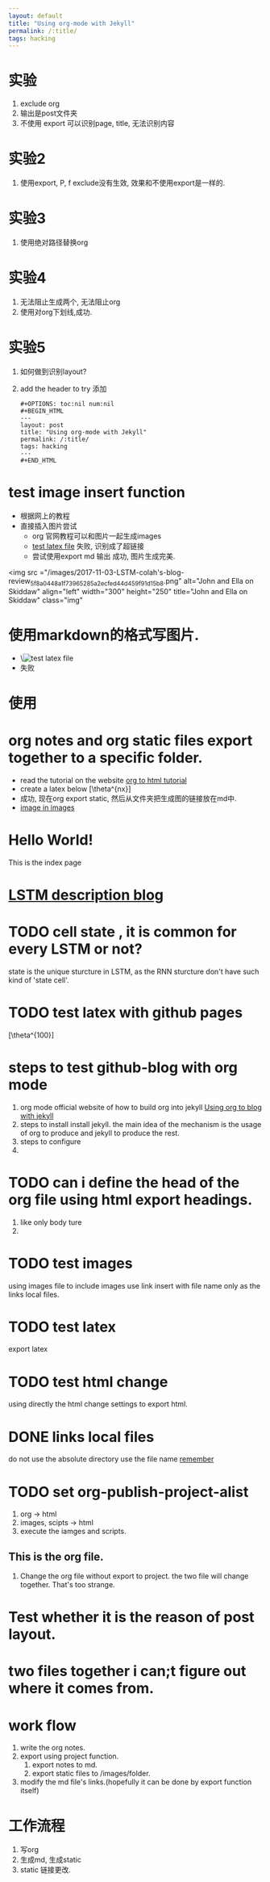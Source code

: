 ```yaml
---
layout: default
title: "Using org-mode with Jekyll"
permalink: /:title/
tags: hacking
---
```


# 实验

1.  exclude org
2.  输出是post文件夹
3.  不使用 export
    可以识别page, title, 无法识别内容

# 实验2

1.  使用export, P, f
    exclude没有生效, 效果和不使用export是一样的.

# 实验3

1.  使用绝对路径替换org

# 实验4

1.  无法阻止生成两个, 无法阻止org
2.  使用对org下划线,成功.

# 实验5

1.  如何做到识别layout?
2.  add the header to try
    添加
    
        #+OPTIONS: toc:nil num:nil
        #+BEGIN_HTML
        ---
        layout: post
        title: "Using org-mode with Jekyll"
        permalink: /:title/
        tags: hacking
        ---
        #+END_HTML

# test image insert function

-   根据网上的教程
-   直接插入图片尝试
    -   org 官网教程可以和图片一起生成images
    -   [test latex file](file:///Users/Super/Documents/GitHub/Bovey0809.github.io/images/2017-11-03-LSTM-colah's-blog-review_5f8a0448a1f73965285a2ecfed44d459f91d15b8.png)
              失败, 识别成了超链接
    -   尝试使用export md  输出
        成功, 图片生成完美.

<img src ="/images/2017-11-03-LSTM-colah's-blog-review<sub>5f8a0448a1f73965285a2ecfed44d459f91d15b8</sub>.png"
alt="John and Ella on Skiddaw" align="left" width="300" height="250"
title="John and Ella on Skiddaw" class="img"</img>

# 使用markdown的格式写图片.

-   \\![test latex file]({{site.baseurl}}/images/2017-11-03-LSTM-colah's-blog-review<sub>5f8a0448a1f73965285a2ecfed44d459f91d15b8</sub>.png)
-   失败

# 使用

# org notes and org static files export together to a specific folder.

-   read the tutorial on the website
    [org to html tutorial](http://orgmode.org/worg/org-tutorials/org-publish-html-tutorial.html)
-   create a latex below
    \[\theta^{nx}\]
-   成功, 现在org export static, 然后从文件夹把生成图的链接放在md中.
-   [image in images](file:///Users/Super/Documents/GitHub/Bovey0809.github.io/images/jekyll-logo.png)

# Hello World!

This is the index page

# [LSTM description blog](http://colah.github.io/posts/2015-08-Understanding-LSTMs)

# TODO cell state , it is common for every LSTM or not?

state is the unique sturcture in LSTM, as the RNN sturcture don't have such kind of 'state cell'.

# TODO test latex with github pages

\[\theta^{100}\]

# steps to test github-blog with org mode

1.  org mode official website of how to build org into jekyll
    [Using org to blog with jekyll](http://orgmode.org/worg/org-tutorials/org-jekyll.html)
2.  steps to install
    install jekyll.
    the main idea of the mechanism is the usage of org to produce <body> and jekyll to produce the rest.
3.  steps to configure
4.  

# TODO can i define the head of the org file using html export headings.

1.  like only body ture
2.  

# TODO test images

using images file to include images
use link insert with file name only as the links local files.

# TODO test latex

export latex

# TODO test html change

using directly the html change settings to export html.

# DONE links local files

do not use the absolute directory
use the file name [remember](name.md)

# TODO set org-publish-project-alist

1.  org -> html
2.  images, scipts -> html
3.  execute the iamges and scripts.

## This is the org file.

1.  Change the org file without export to project.
    the two file will change together. That's too strange.

# Test whether it is the reason of post layout.

# two files together i can;t figure out where it comes from.

# work flow

1.  write the org notes.
2.  export using project function.
    1.  export notes to md.
    2.  export static files to /images/folder.
3.  modify the md file's links.(hopefully it can be done by export
    function itself)

# 工作流程

1.  写org
2.  生成md, 生成static
3.  static 链接更改.
